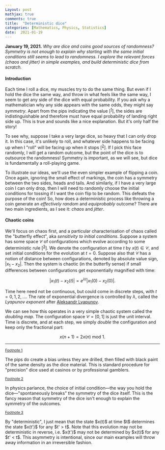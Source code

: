 ```yaml
---
Layout: post
mathjax: true
comments: true
title:  "Deterministic dice"
categories: [Mathematics, Physics, Statistics]
date:  2021-01-19
---
```


**January 19, 2021.** *Why are dice and coins good sources of
  randomness? Symmetry is not enough to explain why starting with the
  same initial conditions still seems to lead to randomness. I explore
  the relevant forces (chaos and jitter) in simple examples, and build
  deterministic dice from scratch.*

#### Introduction

Each time I roll a dice, my muscles try to do the same thing. But even
if I hold the dice the same way, and throw in what feels like the same
way, I seem to get any side of the dice with equal probability.
If you ask why a mathematician why any side appears with the same
odds, they might say *symmetry*. Apart from the pips indicating the
value [<sup><a id="fnr.1" name="fnr.1" class="footref" href="#fn.1">1</a></sup>], the sides are indistinguishable and therefore must have equal
probability of landing right side up.
This is true and sounds like a nice explanation.
But it's only half the story!

To see why, suppose I take a very large dice, so heavy that I can only
drop it.
In this case, it's unlikely to roll, and whatever side happens to be
facing up when I "roll" will be facing up when it stops [<sup><a id="fnr.2" name="fnr.2" class="footref" href="#fn.2">2</a></sup>].
If I pick this face randomly, I will get a random outcome, but the
point of the dice is to outsource the randomness!
Symmetry is important, as we will see, but dice is fundamentally a roll-playing game.

To illustrate our ideas, we'll use the even simpler example of
flipping a coin.
Once again, ignoring the small effect of markings, the coin has a
symmetry between the two sides, heads and tails.
And similarly, if I have a very large coin I can only drop, then I
will need to randomly choose the initial conditions for tossing if I
want the coin flip to be random.
This defeats the purpose of the coin!
So, how does a deterministic process like throwing a coin generate an
*effectively random* and *equiprobably* outcome?
There are two main ingredients, as I see it: *chaos* and *jitter*.

#### Chaotic coins

We'll focus on chaos first, and a particular characterisation of chaos
called the "butterfly effect", aka *sensitivity to initial
conditions*.
Suppose a system has some space $\mathcal{C}$ of configurations which
evolve according to some deterministic rule [<sup><a id="fnr.3" name="fnr.3" class="footref" href="#fn.3">3</a></sup>].
We denote the configuration at time $t$ by $x(t) \in \mathcal{C}$, and set
initial conditions for the evolution at $t = 0$.
Suppose also that $\mathcal{C}$ has a notion of distance between
configurations, denoted by absolute value sign, $|x_1 -
x_2|$.
Then the system is chaotic (in the butterfly sense) if small
differences between configurations get exponentially magnified with
time:

$$
|x_1(t) - x_2(t)| = e^{\lambda t}|x_1(0) - x_2(0)|.
$$

Time here need not be continuous, but could come in discrete steps,
with $t = 0, 1, 2, \ldots$.
The rate of exponential divergence is controlled by $\lambda$, called
the *Lyapunov exponent* after
[Aleksandr Lyapunov](https://en.wikipedia.org/wiki/Aleksandr_Lyapunov).
<!-- There are all sorts of generalisations and subtleties, but all the
important ideas can be seen with a single Lyapunov exponent. -->
We can see how this operates in a very simple chaotic system called
the *doubling map*.
The configuration space $\mathcal{C} = [0, 1]$ is just the unit
interval.
Time is discrete, and at each step, we simply *double* the
configuration and keep only the fractional part:

$$
x(n+1) = 2x(n) \text{ mod } 1.
$$

---

<div class="footdef"><sup><a id="fn.1" name="fn.1" class="footnum"
href="#fnr.1">Footnote 1</a></sup> <p class="footpara">
The pips do create a bias unless they are drilled, then filled with
black paint of the same density as the dice material. This is standard
procedure for "precision" dice used at casinos or by professional gamblers.
</p></div>

<div class="footdef"><sup><a id="fn.2" name="fn.2" class="footnum"
href="#fnr.2">Footnote 2</a></sup> <p class="footpara">
In physics parlance, the choice of initial condition—the way you
hold the dice—"spontaneously breaks" the symmetry of the dice
itself. This is the fancy reason that symmetry of the dice
isn't enough to explain the symmetry of the outcomes.
</p></div>

<div class="footdef"><sup><a id="fn.3" name="fn.3" class="footnum"
href="#fnr.3">Footnote 3</a></sup> <p class="footpara">
By "deterministic", I just mean that the state $x(t)$ at time $t$
determines the state $x(t')$ for any $t' > t$.
Note that this evolution may not be deterministic in reverse,
i.e. $x(t')$ may not be determined by $x(t)$ for any $t' < t$. This
asymmetry is intentional, since our main examples will throw away
information in an irreversible fashion.
</p></div>
